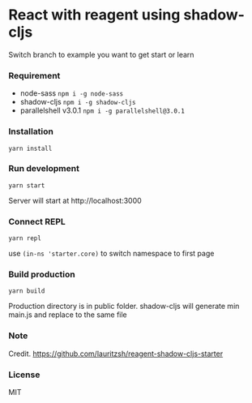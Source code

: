 # React with reagent using shadow-cljs
Switch branch to example you want to get start or learn

### Requirement
- node-sass ``` npm i -g node-sass ```
- shadow-cljs ``` npm i -g shadow-cljs ```
- parallelshell v3.0.1 ``` npm i -g parallelshell@3.0.1 ```

### Installation
```
yarn install
```

### Run development
```
yarn start
```
Server will start at http://localhost:3000

### Connect REPL
```
yarn repl
```
use ``` (in-ns 'starter.core) ``` to switch namespace to first page

### Build production
```
yarn build
```
Production directory is in public folder. shadow-cljs will generate min main.js and replace to the same file

### Note
Credit. https://github.com/lauritzsh/reagent-shadow-cljs-starter

### License
MIT